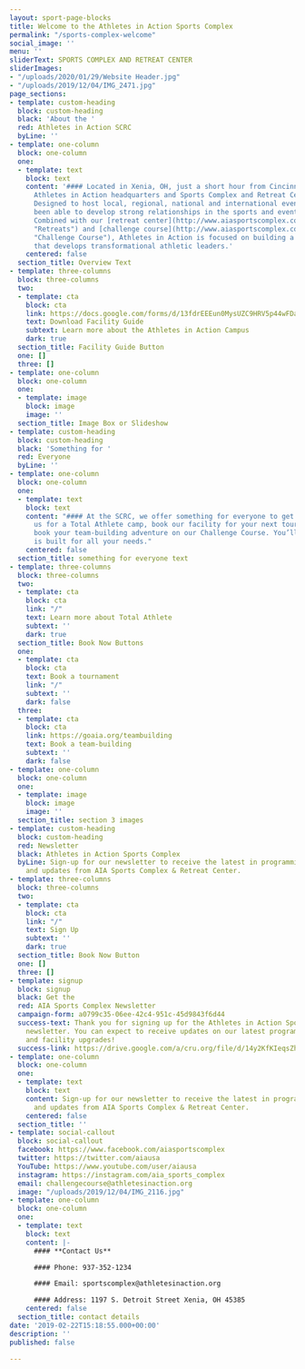 ```yaml
---
layout: sport-page-blocks
title: Welcome to the Athletes in Action Sports Complex
permalink: "/sports-complex-welcome"
social_image: ''
menu: ''
sliderText: SPORTS COMPLEX AND RETREAT CENTER
sliderImages:
- "/uploads/2020/01/29/Website Header.jpg"
- "/uploads/2019/12/04/IMG_2471.jpg"
page_sections:
- template: custom-heading
  block: custom-heading
  black: 'About the '
  red: Athletes in Action SCRC
  byLine: ''
- template: one-column
  block: one-column
  one:
  - template: text
    block: text
    content: '#### Located in Xenia, OH, just a short hour from Cincinnati is the
      Athletes in Action headquarters and Sports Complex and Retreat Center (SCRC).
      Designed to host local, regional, national and international events, we have
      been able to develop strong relationships in the sports and event-planning industry.
      Combined with our [retreat center](http://www.aiasportscomplex.com/retreats/
      "Retreats") and [challenge course](http://www.aiasportscomplex.com/challenge-course/
      "Challenge Course"), Athletes in Action is focused on building a training environment
      that develops transformational athletic leaders.'
    centered: false
  section_title: Overview Text
- template: three-columns
  block: three-columns
  two:
  - template: cta
    block: cta
    link: https://docs.google.com/forms/d/13fdrEEEun0MysUZC9HRV5p44wFDai1LYcGKY2olnvrU/edit
    text: Download Facility Guide
    subtext: Learn more about the Athletes in Action Campus
    dark: true
  section_title: Facility Guide Button
  one: []
  three: []
- template: one-column
  block: one-column
  one:
  - template: image
    block: image
    image: ''
  section_title: Image Box or Slideshow
- template: custom-heading
  block: custom-heading
  black: 'Something for '
  red: Everyone
  byLine: ''
- template: one-column
  block: one-column
  one:
  - template: text
    block: text
    content: "#### At the SCRC, we offer something for everyone to get engaged. Join
      us for a Total Athlete camp, book our facility for your next tournament, or
      book your team-building adventure on our Challenge Course. You’ll find our campus
      is built for all your needs."
    centered: false
  section_title: something for everyone text
- template: three-columns
  block: three-columns
  two:
  - template: cta
    block: cta
    link: "/"
    text: Learn more about Total Athlete
    subtext: ''
    dark: true
  section_title: Book Now Buttons
  one:
  - template: cta
    block: cta
    text: Book a tournament
    link: "/"
    subtext: ''
    dark: false
  three:
  - template: cta
    block: cta
    link: https://goaia.org/teambuilding
    text: Book a team-building
    subtext: ''
    dark: false
- template: one-column
  block: one-column
  one:
  - template: image
    block: image
    image: ''
  section_title: section 3 images
- template: custom-heading
  block: custom-heading
  red: Newsletter
  black: Athletes in Action Sports Complex
  byLine: Sign-up for our newsletter to receive the latest in programming, events,
    and updates from AIA Sports Complex & Retreat Center.
- template: three-columns
  block: three-columns
  two:
  - template: cta
    block: cta
    link: "/"
    text: Sign Up
    subtext: ''
    dark: true
  section_title: Book Now Button
  one: []
  three: []
- template: signup
  block: signup
  black: Get the
  red: AIA Sports Complex Newsletter
  campaign-form: a0799c35-06ee-42c4-951c-45d9843f6d44
  success-text: Thank you for signing up for the Athletes in Action Sports Complex
    newsletter. You can expect to receive updates on our latest programs, events,
    and facility upgrades!
  success-link: https://drive.google.com/a/cru.org/file/d/14y2KfKIeqsZh8vjO8P4WK3e6MMqmzmY3/view?usp=sharing
- template: one-column
  block: one-column
  one:
  - template: text
    block: text
    content: Sign-up for our newsletter to receive the latest in programming, events,
      and updates from AIA Sports Complex & Retreat Center.
    centered: false
  section_title: ''
- template: social-callout
  block: social-callout
  facebook: https://www.facebook.com/aiasportscomplex
  twitter: https://twitter.com/aiausa
  YouTube: https://www.youtube.com/user/aiausa
  instagram: https://instagram.com/aia_sports_complex
  email: challengecourse@athletesinaction.org
  image: "/uploads/2019/12/04/IMG_2116.jpg"
- template: one-column
  block: one-column
  one:
  - template: text
    block: text
    content: |-
      #### **Contact Us**

      #### Phone: 937-352-1234

      #### Email: sportscomplex@athletesinaction.org

      #### Address: 1197 S. Detroit Street Xenia, OH 45385
    centered: false
  section_title: contact details
date: '2019-02-22T15:18:55.000+00:00'
description: ''
published: false

---
```


